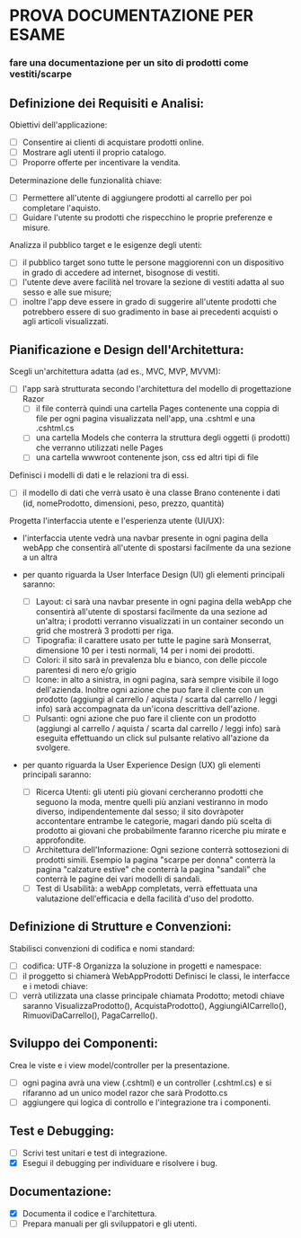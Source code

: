 # PROVA DOCUMENTAZIONE PER ESAME

### fare una documentazione per un sito di prodotti come vestiti/scarpe

## Definizione dei Requisiti e Analisi:

Obiettivi dell'applicazione:

- [ ] Consentire ai clienti di acquistare prodotti online.
- [ ] Mostrare agli utenti il proprio catalogo.
- [ ] Proporre offerte per incentivare la vendita.

Determinazione delle funzionalità chiave:

- [ ] Permettere all'utente di aggiungere prodotti al carrello per poi completare l'aquisto.
- [ ] Guidare l'utente su prodotti che rispecchino le proprie preferenze e misure.

Analizza il pubblico target e le esigenze degli utenti:

- [ ] il pubblico target sono tutte le persone maggiorenni con un dispositivo in grado di accedere ad internet, bisognose di vestiti.
- [ ] l'utente deve avere facilità nel trovare la sezione di vestiti adatta al suo sesso e alle sue misure;
- [ ] inoltre l'app deve essere in grado di suggerire all'utente prodotti che potrebbero essere di suo gradimento in base ai precedenti acquisti o agli articoli visualizzati.

## Pianificazione e Design dell'Architettura:

Scegli un'architettura adatta (ad es., MVC, MVP, MVVM):

- [ ] l'app sarà strutturata secondo l'architettura del modello di progettazione Razor
  - [ ] il file conterrà quindi una cartella Pages contenente una coppia di file per ogni pagina visualizzata nell'app, una .cshtml e una .cshtml.cs
  - [ ] una cartella Models che conterra la struttura degli oggetti (i prodotti) che verranno utilizzati nelle Pages
  - [ ] una cartella wwwroot contenente json, css ed altri tipi di file

Definisci i modelli di dati e le relazioni tra di essi.

- [ ] il modello di dati che verrà usato è una classe Brano contenente i dati (id, nomeProdotto, dimensioni, peso, prezzo, quantità)

Progetta l'interfaccia utente e l'esperienza utente (UI/UX):

- l'interfaccia utente vedrà una navbar presente in ogni pagina della webApp che consentirà all'utente di spostarsi facilmente da una sezione a un altra

- per quanto riguarda la User Interface Design (UI) gli elementi principali saranno:

  - [ ] Layout: ci sarà una navbar presente in ogni pagina della webApp che consentirà all'utente di spostarsi facilmente da una sezione ad un'altra; i prodotti verranno visualizzati in un container secondo un grid che mostrerà 3 prodotti per riga.
  - [ ] Tipografia: il carattere usato per tutte le pagine sarà Monserrat, dimensione 10 per i testi normali, 14 per i nomi dei prodotti.
  - [ ] Colori: il sito sarà in prevalenza blu e bianco, con delle piccole parentesi di nero e/o grigio
  - [ ] Icone: in alto a sinistra, in ogni pagina, sarà sempre visibile il logo dell'azienda. Inoltre ogni azione che puo fare il cliente con un prodotto (aggiungi al carrello / aquista / scarta dal carrello / leggi info) sarà accompagnata da un'icona descrittiva dell'azione.
  - [ ] Pulsanti: ogni azione che puo fare il cliente con un prodotto (aggiungi al carrello / aquista / scarta dal carrello / leggi info) sarà eseguita effettuando un click sul pulsante relativo all'azione da svolgere.

- per quanto riguarda la User Experience Design (UX) gli elementi principali saranno:

  - [ ] Ricerca Utenti: gli utenti più giovani cercheranno prodotti che seguono la moda, mentre quelli più anziani vestiranno in modo diverso, indipendentemente dal sesso; il sito dovràpoter accontentare entrambe le categorie, magari dando più scelta di prodotto ai giovani che probabilmente faranno ricerche piu mirate e approfondite.
  - [ ] Architettura dell'Informazione: Ogni sezione conterrà sottosezioni di prodotti simili. Esempio la pagina "scarpe per donna" conterrà la pagina "calzature estive" che conterrà la pagina "sandali" che conterrà le pagine dei vari modelli di sandali.
  - [ ] Test di Usabilità: a webApp completats, verrà effettuata una valutazione dell'efficacia e della facilità d'uso del prodotto.

## Definizione di Strutture e Convenzioni:

Stabilisci convenzioni di codifica e nomi standard:

- [ ] codifica: UTF-8
      Organizza la soluzione in progetti e namespace:
- [ ] il proggetto si chiamerà WebAppProdotti
      Definisci le classi, le interfacce e i metodi chiave:
- [ ] verrà utilizzata una classe principale chiamata Prodotto; metodi chiave saranno VisualizzaProdotto(), AcquistaProdotto(), AggiungiAlCarrello(), RimuoviDaCarrello(), PagaCarrello().

## Sviluppo dei Componenti:

Crea le viste e i view model/controller per la presentazione.

- [ ] ogni pagina avrà una view (.cshtml) e un controller (.cshtml.cs) e si rifaranno ad un unico model razor che sarà Prodotto.cs
- [ ] aggiungere qui logica di controllo e l'integrazione tra i componenti.

## Test e Debugging:

- [ ] Scrivi test unitari e test di integrazione.
- [x] Esegui il debugging per individuare e risolvere i bug.

## Documentazione:

- [x] Documenta il codice e l'architettura.
- [ ] Prepara manuali per gli sviluppatori e gli utenti.
